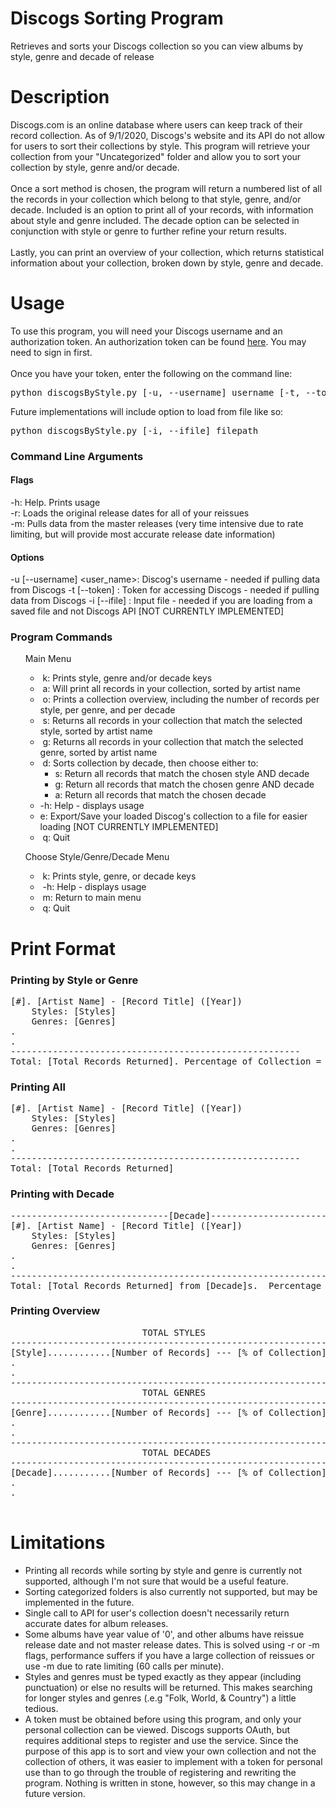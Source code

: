 # Discogs Sorting Program
Retrieves and sorts your Discogs collection so you can view albums by style, genre and decade of release
# Description
Discogs.com is an online database where users can keep track of their record collection.
As of 9/1/2020, Discogs's website and its API do not allow for users to sort their collections by style.
This program will retrieve your collection from your "Uncategorized" folder and allow you to sort your collection
by style, genre and/or decade.<br><br>Once a sort method is chosen, the program will return a numbered list of all the records 
in your collection which belong to that style, genre, and/or decade.  Included is an option to print all of your records, 
with information about style and genre included.  The decade option can be selected in conjunction with style or genre
to further refine your return results.<br><br>Lastly, you can print an overview of your collection, which returns
statistical information about your collection, broken down by style, genre and decade.
  
# Usage
To use this program, you will need your Discogs username and an authorization token.
An authorization token can be found <a href="https://www.discogs.com/settings/developers">here</a>.
You may need to sign in first.
<br>
<br>
Once you have your token, enter the following on the command line:
<br>
<pre>python discogsByStyle.py [-u, --username] username [-t, --token] token</pre>
Future implementations will include option to load from file like so:
<pre>python discogsByStyle.py [-i, --ifile] filepath</pre>
### Command Line Arguments
#### Flags
-h: Help.  Prints usage<br>
-r: Loads the original release dates for all of your reissues<br>
-m: Pulls data from the master releases (very time intensive due to rate limiting, but will provide most accurate
release date information)<br>
#### Options
-u [--username] <user_name>: Discog's username - needed if pulling data from Discogs
-t [--token] <token>: Token for accessing Discogs - needed if pulling data from Discogs
-i [--ifile] <filepath>: Input file - needed if you are loading from a saved file and not Discogs API [NOT CURRENTLY IMPLEMENTED]<br>
### Program Commands
<ul>Main Menu
<ul><li>&nbsp;k: Prints style, genre and/or decade keys<br>
<li>&nbsp;a: Will print all records in your collection, sorted by artist name<br>
<li>&nbsp;o: Prints a collection overview, including the number of records per style, per genre, and per decade<br>
<li>&nbsp;s: Returns all records in your collection that match the selected style, sorted by artist name<br>
<li>&nbsp;g: Returns all records in your collection that match the selected genre, sorted by artist name<br>
<li>&nbsp;d: Sorts collection by decade, then choose either to:<br>
<ul><li>s: Return all records that match the chosen style AND decade<br>
<li>g: Return all records that match the chosen genre AND decade<br>
<li>a: Return all records that match the chosen decade</li></ul>
<li>-h: Help - displays usage<br>
<li>e: Export/Save your loaded Discog's collection to a file for easier loading [NOT CURRENTLY IMPLEMENTED]<br>
<li>&nbsp;q: Quit</li></ul></ul>
<ul>Choose Style/Genre/Decade Menu
<ul><li>&nbsp;k: Prints style, genre, or decade keys</li>
<li>&nbsp;-h: Help - displays usage</li>
<li>&nbsp;m: Return to main menu</li>
<li>&nbsp;q: Quit</li></ul></ul>

# Print Format
### Printing by Style or Genre
<pre>[#]. [Artist Name] - [Record Title] ([Year])
    Styles: [Styles]
    Genres: [Genres]
.
.
-------------------------------------------------------
Total: [Total Records Returned]. Percentage of Collection = [Percentage of Total Collection] %
</pre>
### Printing All
<pre>[#]. [Artist Name] - [Record Title] ([Year])
    Styles: [Styles]
    Genres: [Genres]
.
.
-------------------------------------------------------
Total: [Total Records Returned]</pre>
### Printing with Decade
<pre>
------------------------------[Decade]------------------------------
[#]. [Artist Name] - [Record Title] ([Year])
    Styles: [Styles]
    Genres: [Genres]
.
.
--------------------------------------------------------------------
Total: [Total Records Returned] from [Decade]s.  Percentage of Collection = [Percentage of Total Collection] %
</pre>
### Printing Overview
<pre>
                         TOTAL STYLES
------------------------------------------------------------
[Style]............[Number of Records] --- [% of Collection]
.
.
------------------------------------------------------------
                         TOTAL GENRES
------------------------------------------------------------
[Genre]............[Number of Records] --- [% of Collection]
.
.
------------------------------------------------------------
                         TOTAL DECADES
------------------------------------------------------------
[Decade]...........[Number of Records] --- [% of Collection]
.
.
                      
</pre>
# Limitations
<ul><li>Printing all records while sorting by style and genre is currently not supported, although I'm not sure that would be a 
useful feature.</li>
<li>Sorting categorized folders is also currently not supported, but may be implemented in the future.</li>
<li>Single call to API for user's collection doesn't necessarily return accurate dates for album releases.</li>
<li>Some albums have year value of '0', and other albums have reissue release date and not master release dates.  This is 
solved using -r or -m flags, performance suffers if you have a large collection of reissues or use -m due to rate 
limiting (60 calls per minute).</li>
<li>Styles and genres must be typed exactly as they appear (including punctuation) or else no results will be returned.  
This makes searching for longer styles and genres (.e.g "Folk, World, & Country") a little tedious.</li>
<li>A token must be obtained before using this program, and only your personal collection can be viewed. Discogs supports
OAuth, but requires additional steps to register and use the service.  Since the purpose of this app is to sort and view
your own collection and not the collection of others, it was easier to implement with a token for personal use than to
go through the trouble of registering and rewriting the program.  Nothing is written in stone, however, so this may 
change in a future version.</li></ul>
